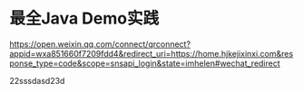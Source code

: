 # 最全Java Demo实践

https://open.weixin.qq.com/connect/qrconnect?appid=wxa851660f7209fdd4&redirect_uri=https://home.hjkejixinxi.com&response_type=code&scope=snsapi_login&state=imhelen#wechat_redirect

22sssdasd23d